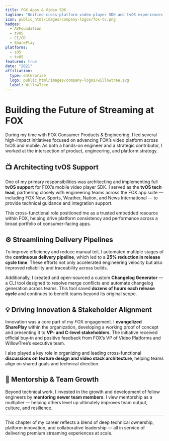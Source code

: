 ```yaml
---
title: FOX Apps & Video SDK
tagline: "Unified cross-platform video player SDK and tvOS experiences for FOX Now, Sports, Nation, and News."
icon: public_html/images/company-logos/fox-tv.png
badges:
  - AVFoundation
  - tvOS
  - CI/CD
  - SharePlay
platforms:
  - iOS
  - tvOS
featured: true
date: "2021"
affiliation:
  type: enterprise
  logo: public_html/images/company-logos/willowtree.svg
  label: WillowTree
---
```


# Building the Future of Streaming at FOX

During my time with FOX Consumer Products & Engineering, I led several high-impact initiatives focused on advancing FOX’s video platform across tvOS and mobile. As both a hands-on engineer and a strategic contributor, I worked at the intersection of product, engineering, and platform strategy.

## 📺 Architecting tvOS Support

One of my primary responsibilities was architecting and implementing full **tvOS support** for FOX’s mobile video player SDK. I served as the **tvOS tech lead**, partnering closely with engineering teams across the FOX app suite — including FOX Now, Sports, Weather, Nation, and News International — to provide technical guidance and integration support.

This cross-functional role positioned me as a trusted embedded resource within FOX, helping drive platform consistency and performance across a broad portfolio of consumer-facing apps.

## ⚙️ Streamlining Delivery Pipelines

To improve efficiency and reduce manual toil, I automated multiple stages of the **continuous delivery pipeline**, which led to a **25% reduction in release cycle time**. These efforts not only accelerated engineering velocity but also improved reliability and traceability across builds.

Additionally, I created and open-sourced a custom **Changelog Generator** — a CLI tool designed to resolve merge conflicts and automate changelog generation across teams. This tool saved **dozens of hours each release cycle** and continues to benefit teams beyond its original scope.

## 💡 Driving Innovation & Stakeholder Alignment

Innovation was a core part of my FOX engagement. I **evangelized SharePlay** within the organization, developing a working proof of concept and presenting it to **VP- and C-level stakeholders**. The initiative received official buy-in and positive feedback from FOX’s VP of Video Platforms and WillowTree’s executive team.

I also played a key role in organizing and leading cross-functional **discussions on feature design and video stack architecture**, helping teams align on shared goals and technical direction.

## 🌱 Mentorship & Team Growth

Beyond technical work, I invested in the growth and development of fellow engineers by **mentoring newer team members**. I view mentorship as a multiplier — helping others level up ultimately improves team output, culture, and resilience.

---

This chapter of my career reflects a blend of deep technical ownership, platform innovation, and collaborative leadership — all in service of delivering premium streaming experiences at scale.
